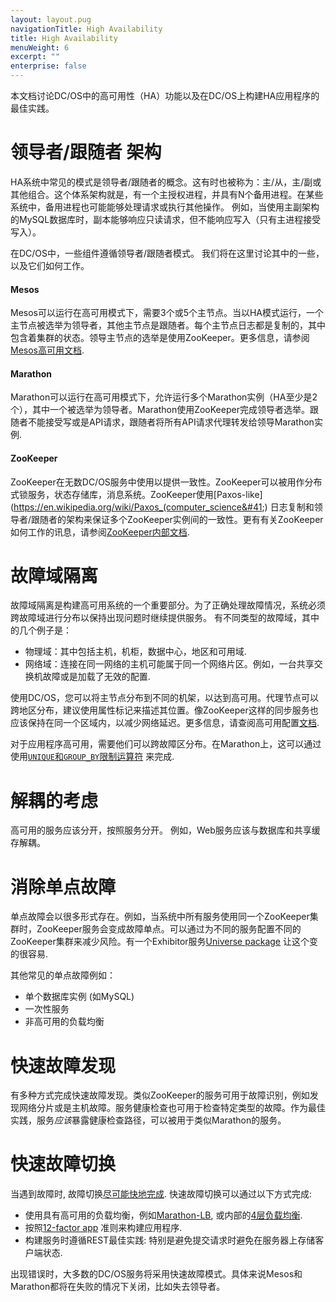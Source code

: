 ```yaml
---
layout: layout.pug
navigationTitle: High Availability
title: High Availability
menuWeight: 6
excerpt: ""
enterprise: false
---
```

<!-- This source repo for this topic is https://github.com/dcos/dcos-docs -->

本文档讨论DC/OS中的高可用性（HA）功能以及在DC/OS上构建HA应用程序的最佳实践。

# 领导者/跟随者 架构

HA系统中常见的模式是领导者/跟随者的概念。这有时也被称为：主/从，主/副或其他组合。这个体系架构就是，有一个主授权进程，并具有N个备用进程。在某些系统中，备用进程也可能能够处理请求或执行其他操作。 例如，当使用主副架构的MySQL数据库时，副本能够响应只读请求，但不能响应写入（只有主进程接受写入）。

在DC/OS中，一些组件遵循领导者/跟随者模式。 我们将在这里讨论其中的一些，以及它们如何工作。

#### Mesos

Mesos可以运行在高可用模式下，需要3个或5个主节点。当以HA模式运行，一个主节点被选举为领导者，其他主节点是跟随者。每个主节点日志都是复制的，其中包含着集群的状态。领导主节点的选举是使用ZooKeeper。更多信息，请参阅[Mesos高可用文档](https://mesos.apache.org/documentation/latest/high-availability/).

#### Marathon

Marathon可以运行在高可用模式下，允许运行多个Marathon实例（HA至少是2个），其中一个被选举为领导者。Marathon使用ZooKeeper完成领导者选举。跟随者不能接受写或是API请求，跟随者将所有API请求代理转发给领导Marathon实例.

#### ZooKeeper

ZooKeeper在无数DC/OS服务中使用以提供一致性。ZooKeeper可以被用作分布式锁服务，状态存储库，消息系统。ZooKeeper使用\[Paxos-like\](https://en.wikipedia.org/wiki/Paxos_(computer_science&#41;) 日志复制和领导者/跟随者的架构来保证多个ZooKeeper实例间的一致性。更有有关ZooKeeper如何工作的讯息，请参阅[ZooKeeper内部文档](https://zookeeper.apache.org/doc/r3.4.8/zookeeperInternals.html).

# 故障域隔离

故障域隔离是构建高可用系统的一个重要部分。为了正确处理故障情况，系统必须跨故障域进行分布以保持出现问题时继续提供服务。 有不同类型的故障域，其中的几个例子是：

- 物理域：其中包括主机，机柜，数据中心，地区和可用域.
- 网络域：连接在同一网络的主机可能属于同一个网络片区。例如，一台共享交换机故障或是加载了无效的配置.

使用DC/OS，您可以将主节点分布到不同的机架，以达到高可用。代理节点可以跨地区分布，建议使用属性标记来描述其位置。像ZooKeeper这样的同步服务也应该保持在同一个区域内，以减少网络延迟。更多信息，请查阅高可用配置[文档](/1.10/installing/high-availability/).

对于应用程序高可用，需要他们可以跨故障区分布。在Marathon上，这可以通过使用[`UNIQUE`和`GROUP_BY`限制运算符](https://mesosphere.github.io/marathon/docs/constraints.html) 来完成.

# 解耦的考虑

高可用的服务应该分开，按照服务分开。 例如，Web服务应该与数据库和共享缓存解耦。

# 消除单点故障

单点故障会以很多形式存在。例如，当系统中所有服务使用同一个ZooKeeper集群时，ZooKeeper服务会变成故障单点。可以通过为不同的服务配置不同的ZooKeeper集群来减少风险。有一个Exhibitor服务[Universe package](https://github.com/mesosphere/exhibitor-dcos) 让这个变的很容易.

其他常见的单点故障例如：

- 单个数据库实例 (如MySQL)
- 一次性服务
- 非高可用的负载均衡

# 快速故障发现

有多种方式完成快速故障发现。类似ZooKeeper的服务可用于故障识别，例如发现网络分片或是主机故障。服务健康检查也可用于检查特定类型的故障。作为最佳实践，服务*应该*暴露健康检查路径，可以被用于类似Marathon的服务。

# 快速故障切换

当遇到故障时, 故障切换[尽可能快地完成](https://en.wikipedia.org/wiki/Fail-fast). 快速故障切换可以通过以下方式完成:

- 使用具有高可用的负载均衡，例如[Marathon-LB](/service-docs/marathon-lb/), 或内部的[4层负载均衡](/1.10/networking/load-balancing-vips/).
- 按照[12-factor app](http://12factor.net/) 准则来构建应用程序.
- 构建服务时遵循REST最佳实践: 特别是避免提交请求时避免在服务器上存储客户端状态.

出现错误时，大多数的DC/OS服务将采用快速故障模式。具体来说Mesos和Marathon都将在失败的情况下关闭，比如失去领导者。
